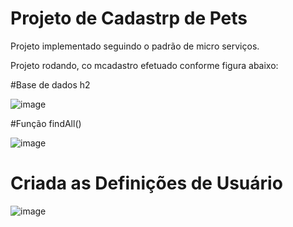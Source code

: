 # Projeto de Cadastrp de Pets

Projeto implementado seguindo o padrão de micro serviços.

Projeto rodando, co mcadastro efetuado conforme figura abaixo:

#Base de dados h2

![image](https://user-images.githubusercontent.com/35120906/129282927-01a19602-6fc1-4dad-a53d-8a5239b3adcc.png)

#Função findAll()

![image](https://user-images.githubusercontent.com/35120906/129287051-f125c874-ba49-46dd-8518-e1deeef1d68e.png)
 
 # Criada as Definições de Usuário
 ![image](https://user-images.githubusercontent.com/35120906/129293578-12ea4e69-5bc1-4f98-8682-505ad4789359.png)




